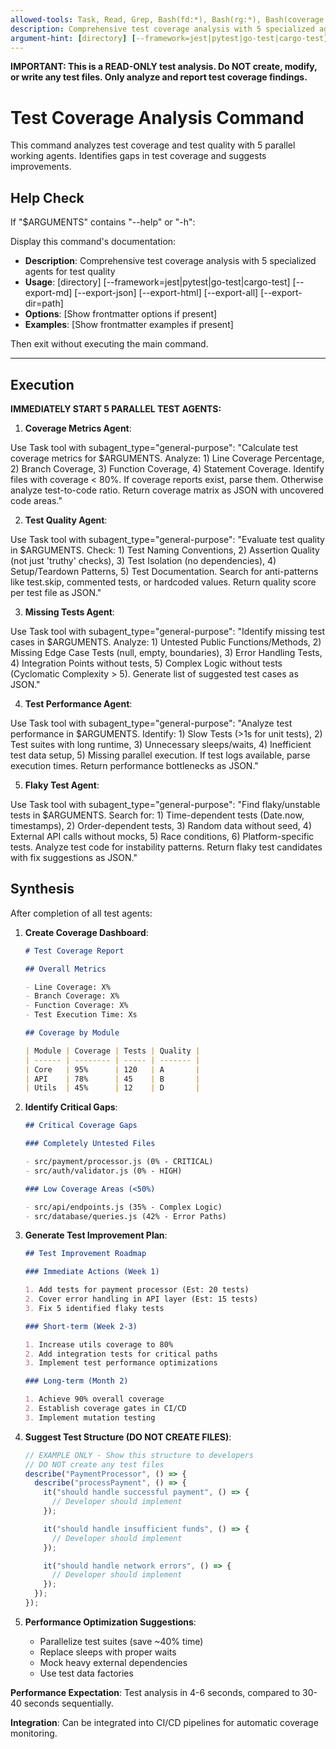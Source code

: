 ```yaml
---
allowed-tools: Task, Read, Grep, Bash(fd:*), Bash(rg:*), Bash(coverage:*), Bash(jest:*), Bash(pytest:*), Write
description: Comprehensive test coverage analysis with 5 specialized agents for test quality
argument-hint: [directory] [--framework=jest|pytest|go-test|cargo-test] [--export-md] [--export-json] [--export-html] [--export-all] [--export-dir=path]
---
```


**IMPORTANT: This is a READ-ONLY test analysis. Do NOT create, modify, or write any test files. Only analyze and report test coverage findings.**

# Test Coverage Analysis Command

This command analyzes test coverage and test quality with 5 parallel working agents. Identifies gaps in test coverage and suggests improvements.

## Help Check

If "$ARGUMENTS" contains "--help" or "-h":

Display this command's documentation:

- **Description**: Comprehensive test coverage analysis with 5 specialized agents for test quality
- **Usage**: [directory] [--framework=jest|pytest|go-test|cargo-test] [--export-md] [--export-json] [--export-html] [--export-all] [--export-dir=path]
- **Options**: [Show frontmatter options if present]
- **Examples**: [Show frontmatter examples if present]

Then exit without executing the main command.

---

## Execution

**IMMEDIATELY START 5 PARALLEL TEST AGENTS:**

1. **Coverage Metrics Agent**:

Use Task tool with subagent_type="general-purpose":
"Calculate test coverage metrics for $ARGUMENTS. Analyze: 1) Line Coverage Percentage, 2) Branch Coverage, 3) Function Coverage, 4) Statement Coverage. Identify files with coverage < 80%. If coverage reports exist, parse them. Otherwise analyze test-to-code ratio. Return coverage matrix as JSON with uncovered code areas."

2. **Test Quality Agent**:

Use Task tool with subagent_type="general-purpose":
"Evaluate test quality in $ARGUMENTS. Check: 1) Test Naming Conventions, 2) Assertion Quality (not just 'truthy' checks), 3) Test Isolation (no dependencies), 4) Setup/Teardown Patterns, 5) Test Documentation. Search for anti-patterns like test.skip, commented tests, or hardcoded values. Return quality score per test file as JSON."

3. **Missing Tests Agent**:

Use Task tool with subagent_type="general-purpose":
"Identify missing test cases in $ARGUMENTS. Analyze: 1) Untested Public Functions/Methods, 2) Missing Edge Case Tests (null, empty, boundaries), 3) Error Handling Tests, 4) Integration Points without tests, 5) Complex Logic without tests (Cyclomatic Complexity > 5). Generate list of suggested test cases as JSON."

4. **Test Performance Agent**:

Use Task tool with subagent_type="general-purpose":
"Analyze test performance in $ARGUMENTS. Identify: 1) Slow Tests (>1s for unit tests), 2) Test suites with long runtime, 3) Unnecessary sleeps/waits, 4) Inefficient test data setup, 5) Missing parallel execution. If test logs available, parse execution times. Return performance bottlenecks as JSON."

5. **Flaky Test Agent**:

Use Task tool with subagent_type="general-purpose":
"Find flaky/unstable tests in $ARGUMENTS. Search for: 1) Time-dependent tests (Date.now, timestamps), 2) Order-dependent tests, 3) Random data without seed, 4) External API calls without mocks, 5) Race conditions, 6) Platform-specific tests. Analyze test code for instability patterns. Return flaky test candidates with fix suggestions as JSON."

## Synthesis

After completion of all test agents:

1. **Create Coverage Dashboard**:

   ```markdown
   # Test Coverage Report

   ## Overall Metrics

   - Line Coverage: X%
   - Branch Coverage: X%
   - Function Coverage: X%
   - Test Execution Time: Xs

   ## Coverage by Module

   | Module | Coverage | Tests | Quality |
   | ------ | -------- | ----- | ------- |
   | Core   | 95%      | 120   | A       |
   | API    | 78%      | 45    | B       |
   | Utils  | 45%      | 12    | D       |
   ```

2. **Identify Critical Gaps**:

   ```markdown
   ## Critical Coverage Gaps

   ### Completely Untested Files

   - src/payment/processor.js (0% - CRITICAL)
   - src/auth/validator.js (0% - HIGH)

   ### Low Coverage Areas (<50%)

   - src/api/endpoints.js (35% - Complex Logic)
   - src/database/queries.js (42% - Error Paths)
   ```

3. **Generate Test Improvement Plan**:

   ```markdown
   ## Test Improvement Roadmap

   ### Immediate Actions (Week 1)

   1. Add tests for payment processor (Est: 20 tests)
   2. Cover error handling in API layer (Est: 15 tests)
   3. Fix 5 identified flaky tests

   ### Short-term (Week 2-3)

   1. Increase utils coverage to 80%
   2. Add integration tests for critical paths
   3. Implement test performance optimizations

   ### Long-term (Month 2)

   1. Achieve 90% overall coverage
   2. Establish coverage gates in CI/CD
   3. Implement mutation testing
   ```

4. **Suggest Test Structure (DO NOT CREATE FILES)**:

   ```javascript
   // EXAMPLE ONLY - Show this structure to developers
   // DO NOT create any test files
   describe("PaymentProcessor", () => {
     describe("processPayment", () => {
       it("should handle successful payment", () => {
         // Developer should implement
       });

       it("should handle insufficient funds", () => {
         // Developer should implement
       });

       it("should handle network errors", () => {
         // Developer should implement
       });
     });
   });
   ```

5. **Performance Optimization Suggestions**:
   - Parallelize test suites (save ~40% time)
   - Replace sleeps with proper waits
   - Mock heavy external dependencies
   - Use test data factories

**Performance Expectation**: Test analysis in 4-6 seconds, compared to 30-40 seconds sequentially.

**Integration**: Can be integrated into CI/CD pipelines for automatic coverage monitoring.

